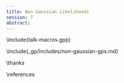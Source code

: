 ```yaml
---
title: Non Gaussian Likelihoods
session: 7
abstract:
---
```


\include{talk-macros.gpp}

\include{_gp/includes/non-gaussian-gps.md}

\thanks

\references

